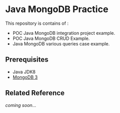 # Java MongoDB Practice

This repository is contains of :

- POC Java MongoDB integration project example.
- POC Java MongoDB CRUD Example.
- Java MongoDB various queries case example.


## Prerequisites

- Java JDK8
- [MongoDB 3](https://docs.mongodb.com/manual/installation/)


## Related Reference

_coming soon..._